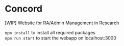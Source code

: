 # Concord

[WIP] Website for RA/Admin Management in Research

`npm install` to install all required packages\
`npm run start` to start the webapp on localhost:3000
